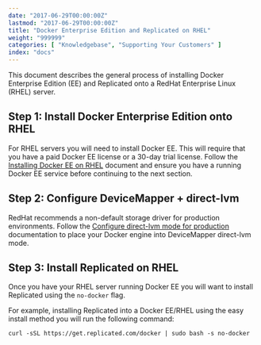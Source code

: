 ```yaml
---
date: "2017-06-29T00:00:00Z"
lastmod: "2017-06-29T00:00:00Z"
title: "Docker Enterprise Edition and Replicated on RHEL"
weight: "999999"
categories: [ "Knowledgebase", "Supporting Your Customers" ]
index: "docs"
---
```


This document describes the general process of installing Docker Enterprise Edition (EE) and Replicated onto a RedHat Enterprise Linux (RHEL) server.

## Step 1: Install Docker Enterprise Edition onto RHEL

For RHEL servers you will need to install Docker EE. This will require that you have a paid Docker EE license or a 30-day trial license. Follow the [Installing Docker EE on RHEL](https://docs.docker.com/engine/installation/linux/docker-ee/rhel/) document and ensure you have a running Docker EE service before continuing to the next section.

## Step 2: Configure DeviceMapper + direct-lvm
RedHat recommends a non-default storage driver for production environments. Follow the [Configure direct-lvm mode for production](https://docs.docker.com/engine/userguide/storagedriver/device-mapper-driver/#configure-direct-lvm-mode-for-production) documentation to place your Docker engine into DeviceMapper direct-lvm mode.


## Step 3: Install Replicated on RHEL

Once you have your RHEL server running Docker EE you will want to install Replicated using the `no-docker` flag.

For example, installing Replicated into a Docker EE/RHEL using the easy install method you will run the following command:

```
curl -sSL https://get.replicated.com/docker | sudo bash -s no-docker
```
